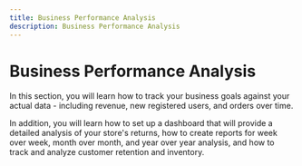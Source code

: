 ```yaml
---
title: Business Performance Analysis
description: Business Performance Analysis
---
```

# Business Performance Analysis

In this section, you will learn how to track your business goals against your actual data - including revenue, new registered users, and orders over time.

In addition, you will learn how to set up a dashboard that will provide a detailed analysis of your store's returns, how to create reports for week over week, month over month, and year over year analysis, and how to track and analyze customer retention and inventory.
